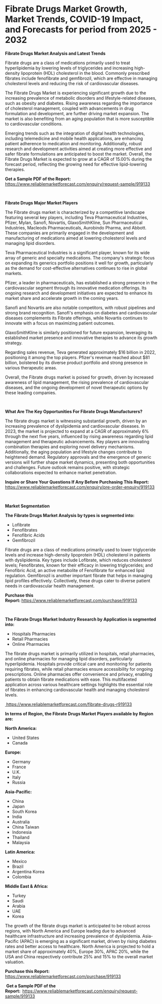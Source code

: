<p><h1>Fibrate Drugs Market Growth, Market Trends, COVID-19 Impact, and Forecasts for period from 2025 - 2032</h1></p><p><strong>Fibrate Drugs Market Analysis and Latest Trends</strong></p>
<p><p>Fibrate drugs are a class of medications primarily used to treat hyperlipidemia by lowering levels of triglycerides and increasing high-density lipoprotein (HDL) cholesterol in the blood. Commonly prescribed fibrates include fenofibrate and gemfibrozil, which are effective in managing cholesterol levels and reducing the risk of cardiovascular diseases. </p><p>The Fibrate Drugs Market is experiencing significant growth due to the increasing prevalence of metabolic disorders and lifestyle-related diseases, such as obesity and diabetes. Rising awareness regarding the importance of cholesterol management, coupled with advancements in drug formulation and development, are further driving market expansion. The market is also benefiting from an aging population that is more susceptible to cardiovascular conditions. </p><p>Emerging trends such as the integration of digital health technologies, including telemedicine and mobile health applications, are enhancing patient adherence to medication and monitoring. Additionally, robust research and development activities aimed at creating more effective and safer fibrate formulations are anticipated to boost the market. Overall, the Fibrate Drugs Market is expected to grow at a CAGR of 15.00% during the forecast period, reflecting the growing need for effective lipid-lowering therapies.</p></p>
<p><strong>Get a Sample PDF of the Report:&nbsp;</strong> <a href="https://www.reliablemarketforecast.com/enquiry/request-sample/919133?utm_campaign=2130&utm_medium=2&utm_source=Github&utm_content=ia&utm_term=16042025&utm_id=fibrate-drugs">https://www.reliablemarketforecast.com/enquiry/request-sample/919133</a></p>
<p>&nbsp;</p>
<p><strong>Fibrate Drugs Major Market Players</strong></p>
<p><p>The Fibrate drugs market is characterized by a competitive landscape featuring several key players, including Teva Pharmaceutical Industries, Pfizer, Mylan, Sanofi, Novartis, GlaxoSmithKline, Sun Pharmaceutical Industries, Macleods Pharmaceuticals, Aurobindo Pharma, and Abbott. These companies are primarily engaged in the development and manufacturing of medications aimed at lowering cholesterol levels and managing lipid disorders.</p><p>Teva Pharmaceutical Industries is a significant player, known for its wide array of generic and specialty medications. The company's strategic focus on expanding its generics portfolio positions it well for growth, particularly as the demand for cost-effective alternatives continues to rise in global markets.</p><p>Pfizer, a leader in pharmaceuticals, has established a strong presence in the cardiovascular segment through its innovative medication offerings. Its ongoing research and development initiatives are expected to enhance its market share and accelerate growth in the coming years.</p><p>Sanofi and Novartis are also notable competitors, with robust pipelines and strong brand recognition. Sanofi's emphasis on diabetes and cardiovascular diseases complements its Fibrate offerings, while Novartis continues to innovate with a focus on maximizing patient outcomes.</p><p>GlaxoSmithKline is similarly positioned for future expansion, leveraging its established market presence and innovative therapies to advance its growth strategy. </p><p>Regarding sales revenue, Teva generated approximately $16 billion in 2022, positioning it among the top players. Pfizer's revenue reached about $81 billion, bolstered by its diverse product portfolio and strong presence in various therapeutic areas. </p><p>Overall, the Fibrate drugs market is poised for growth, driven by increased awareness of lipid management, the rising prevalence of cardiovascular diseases, and the ongoing development of novel therapeutic options by these leading companies.</p></p>
<p>&nbsp;</p>
<p><strong>What Are The Key Opportunities For Fibrate Drugs Manufacturers?</strong></p>
<p><p>The fibrate drugs market is witnessing substantial growth, driven by an increasing prevalence of dyslipidemia and cardiovascular diseases. In 2023, the market is projected to expand at a CAGR of approximately 6% through the next five years, influenced by rising awareness regarding lipid management and therapeutic advancements. Key players are innovating combination therapies and exploring novel delivery mechanisms. Additionally, the aging population and lifestyle changes contribute to heightened demand. Regulatory approvals and the emergence of generic versions will further shape market dynamics, presenting both opportunities and challenges. Future outlook remains positive, with strategic collaborations expected to enhance market penetration.</p></p>
<p><strong>Inquire or Share Your Questions If Any Before Purchasing This Report:</strong> <a href="https://www.reliablemarketforecast.com/enquiry/pre-order-enquiry/919133?utm_campaign=2130&utm_medium=2&utm_source=Github&utm_content=ia&utm_term=16042025&utm_id=fibrate-drugs">https://www.reliablemarketforecast.com/enquiry/pre-order-enquiry/919133</a></p>
<p>&nbsp;</p>
<p><strong>Market Segmentation</strong></p>
<p><strong>The Fibrate Drugs Market Analysis by types is segmented into:</strong></p>
<p><ul><li>Lofibrate</li><li>Fenofibrates</li><li>Fenofibric Acids</li><li>Gemfibrozil</li></ul></p>
<p><p>Fibrate drugs are a class of medications primarily used to lower triglyceride levels and increase high-density lipoprotein (HDL) cholesterol in patients with dyslipidemia. Key types include Lofibrate, which reduces cholesterol levels; Fenofibrates, known for their efficacy in lowering triglycerides; and Fenofibric Acid, an active metabolite of Fenofibrate for enhanced lipid regulation. Gemfibrozil is another important fibrate that helps in managing lipid profiles effectively. Collectively, these drugs cater to diverse patient needs in cardiovascular health management.</p></p>
<p><strong>Purchase this Report:&nbsp;</strong><a href="https://www.reliablemarketforecast.com/purchase/919133?utm_campaign=2130&utm_medium=2&utm_source=Github&utm_content=ia&utm_term=16042025&utm_id=fibrate-drugs">https://www.reliablemarketforecast.com/purchase/919133</a></p>
<p>&nbsp;</p>
<p><strong>The Fibrate Drugs Market Industry Research by Application is segmented into:</strong></p>
<p><ul><li>Hospitals Pharmacies</li><li>Retail Pharmacies</li><li>Online Pharmacies</li></ul></p>
<p><p>The fibrate drugs market is primarily utilized in hospitals, retail pharmacies, and online pharmacies for managing lipid disorders, particularly hyperlipidemia. Hospitals provide critical care and monitoring for patients requiring fibrates, while retail pharmacies ensure accessibility for ongoing prescriptions. Online pharmacies offer convenience and privacy, enabling patients to obtain fibrate medications with ease. This multifaceted application across various healthcare settings highlights the essential role of fibrates in enhancing cardiovascular health and managing cholesterol levels.</p></p>
<p><a href="https://www.reliablemarketforecast.com/fibrate-drugs-r919133?utm_campaign=2130&utm_medium=2&utm_source=Github&utm_content=ia&utm_term=16042025&utm_id=fibrate-drugs">&nbsp;https://www.reliablemarketforecast.com/fibrate-drugs-r919133</a></p>
<p><strong>In terms of Region, the Fibrate Drugs Market Players available by Region are:</strong></p>
<p>
    <p> <strong> North America: </strong>
        <ul>
            <li>United States</li>
            <li>Canada</li>
        </ul>
        </p> 
    <p> <strong> Europe: </strong>
        <ul>
            <li>Germany</li>
            <li>France</li>
            <li>U.K.</li>
            <li>Italy</li>
            <li>Russia</li>
        </ul>
        </p> 
    <p> <strong> Asia-Pacific: </strong>
        <ul>
            <li>China</li>
            <li>Japan</li>
            <li>South Korea</li>
            <li>India</li>
            <li>Australia</li>
            <li>China Taiwan</li>
            <li>Indonesia</li>
            <li>Thailand</li>
            <li>Malaysia</li>
        </ul>
        </p> 
    <p> <strong> Latin America: </strong>
        <ul>
            <li>Mexico</li>
            <li>Brazil</li>
            <li>Argentina Korea</li>
            <li>Colombia</li>
        </ul>
        </p> 
    <p> <strong> Middle East & Africa: </strong>
        <ul>
            <li>Turkey</li>
            <li>Saudi</li>
            <li>Arabia</li>
            <li>UAE</li>
            <li>Korea</li>
        </ul>
    </p>
    </p>
<p><p>The growth of the fibrate drugs market is anticipated to be robust across regions, with North America and Europe leading due to advanced healthcare infrastructure and increasing prevalence of dyslipidemia. Asia-Pacific (APAC) is emerging as a significant market, driven by rising diabetes rates and better access to healthcare. North America is projected to hold a market share of approximately 40%, Europe 30%, APAC 20%, while the USA and China respectively contribute 25% and 15% to the overall market valuation.</p></p>
<p><strong>Purchase this Report: </strong><a href="https://www.reliablemarketforecast.com/purchase/919133?utm_campaign=2130&utm_medium=2&utm_source=Github&utm_content=ia&utm_term=16042025&utm_id=fibrate-drugs">https://www.reliablemarketforecast.com/purchase/919133</a></p>
<p>&nbsp;<strong>Get a Sample PDF of the Report:&nbsp;&nbsp;</strong><a href="https://www.reliablemarketforecast.com/enquiry/request-sample/919133?utm_campaign=2130&utm_medium=2&utm_source=Github&utm_content=ia&utm_term=16042025&utm_id=fibrate-drugs">https://www.reliablemarketforecast.com/enquiry/request-sample/919133</a></p>
<p><strong></strong></p>
<p><p></p><p></p><p></p></p>